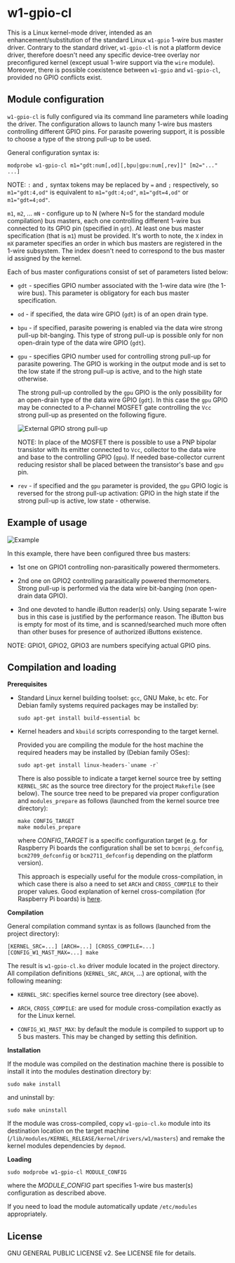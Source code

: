 w1-gpio-cl
==========

This is a Linux kernel-mode driver, intended as an enhancement/substitution
of the standard Linux `w1-gpio` 1-wire bus master driver. Contrary to
the standard driver, `w1-gpio-cl` is not a platform device driver, therefore
doesn't need any specific device-tree overlay nor preconfigured kernel (except
usual 1-wire support via the `wire` module). Moreover, there is possible
coexistence between `w1-gpio` and `w1-gpio-cl`, provided no GPIO conflicts
exist.

Module configuration
--------------------

`w1-gpio-cl` is fully configured via its command line parameters while loading
the driver. The configuration allows to launch many 1-wire bus masters
controlling different GPIO pins. For parasite powering support, it is
possible to choose a type of the strong pull-up to be used.

General configuration syntax is:

    modprobe w1-gpio-cl m1="gdt:num[,od][,bpu|gpu:num[,rev]]" [m2="..." ...]

NOTE: `:` and `,` syntax tokens may be replaced by `=` and `;` respectively,
so `m1="gdt:4,od"` is equivalent to `m1="gdt:4;od"`, `m1="gdt=4,od"` or
`m1="gdt=4;od"`.

`m1`, `m2`, ... `mN` - configure up to N (where N=5 for the standard module
compilation) bus masters, each one controlling different 1-wire bus connected
to its GPIO pin (specified in `gdt`). At least one bus master specification
(that is `m1`) must be provided. It's worth to note, the `X` index in `mX`
parameter specifies an order in which bus masters are registered in the 1-wire
subsystem. The index doesn't need to correspond to the bus master id assigned
by the kernel.

Each of bus master configurations consist of set of parameters listed below:

* `gdt` - specifies GPIO number associated with the 1-wire data wire (the
  1-wire bus). This parameter is obligatory for each bus master specification.

* `od` - if specified, the data wire GPIO (`gdt`) is of an open drain type.

* `bpu` - if specified, parasite powering is enabled via the data wire strong
  pull-up bit-banging. This type of strong pull-up is possible only for non
  open-drain type of the data wire GPIO (`gdt`).

* `gpu` - specifies GPIO number used for controlling strong pull-up for
  parasite powering. The GPIO is working in the output mode and is set to the
  low state if the strong pull-up is active, and to the high state otherwise.

  The strong pull-up controlled by the `gpu` GPIO is the only possibility for
  an open-drain type of the data wire GPIO (`gdt`). In this case the `gpu` GPIO
  may be connected to a P-channel MOSFET gate controlling the `Vcc` strong
  pull-up as presented on the following figure.

  ![External GPIO strong pull-up](schema/gpu.png)

  NOTE: In place of the MOSFET there is possible to use a PNP bipolar transistor
  with its emitter connected to `Vcc`, collector to the data wire and base to
  the controlling GPIO (`gpu`). If needed base-collector current reducing resistor
  shall be placed between the transistor's base and `gpu` pin.

* `rev` - if specified and the `gpu` parameter is provided, the `gpu` GPIO
  logic is reversed for the strong pull-up activation: GPIO in the high state
  if the strong pull-up is active, low state - otherwise.

Example of usage
----------------

![Example](schema/example.png)

In this example, there have been configured three bus masters:

* 1st one on GPIO1 controlling non-parasitically powered thermometers.

* 2nd one on GPIO2 controlling parasitically powered thermometers. Strong
  pull-up is performed via the data wire bit-banging (non open-drain data GPIO).

* 3nd one devoted to handle iButton reader(s) only. Using separate 1-wire bus
  in this case is justified by the performance reason. The iButton bus is empty
  for most of its time, and is scanned/searched much more often than other
  buses for presence of authorized iButtons existence.

NOTE: GPIO1, GPIO2, GPIO3 are numbers specifying actual GPIO pins.

Compilation and loading
-----------------------

**Prerequisites**

* Standard Linux kernel building toolset: `gcc`, GNU Make, `bc` etc.
  For Debian family systems required packages may be installed by:

      sudo apt-get install build-essential bc

* Kernel headers and `kbuild` scripts corresponding to the target kernel.

  Provided you are compiling the module for the host machine the required
  headers may be installed by (Debian family OSes):

      sudo apt-get install linux-headers-`uname -r`

  There is also possible to indicate a target kernel source tree by setting
  `KERNEL_SRC` as the source tree directory for the project `Makefile` (see
  below). The source tree need to be prepared via proper configuration and
  `modules_prepare` as follows (launched from the kernel source tree directory):

      make CONFIG_TARGET
      make modules_prepare

  where *CONFIG_TARGET* is a specific configuration target (e.g. for Raspberry
  Pi boards the configuration shall be set to `bcmrpi_defconfig`, `bcm2709_defconfig`
  or `bcm2711_defconfig` depending on the platform version).

  This approach is especially useful for the module cross-compilation, in which
  case there is also a need to set `ARCH` and `CROSS_COMPILE` to their proper
  values. Good explanation of kernel cross-compilation (for Raspberry Pi boards)
  is [here](https://www.raspberrypi.org/documentation/linux/kernel/building.md).

**Compilation**

General compilation command syntax is as follows (launched from the project
directory):

    [KERNEL_SRC=...] [ARCH=...] [CROSS_COMPILE=...] [CONFIG_W1_MAST_MAX=...] make

The result is `w1-gpio-cl.ko` driver module located in the project directory.
All compilation definitions (`KERNEL_SRC`, `ARCH`, ...) are optional, with the
following meaning:

* `KERNEL_SRC`: specifies kernel source tree directory (see above).

* `ARCH`, `CROSS_COMPILE`: are used for module cross-compilation exactly as
  for the Linux kernel.

* `CONFIG_W1_MAST_MAX`: by default the module is compiled to support up to 5 bus
  masters. This may be changed by setting this definition.

**Installation**

If the module was compiled on the destination machine there is possible to
install it into the modules destination directory by:

    sudo make install

and uninstall by:

    sudo make uninstall

If the module was cross-compiled, copy `w1-gpio-cl.ko` module into its destination
location on the target machine (`/lib/modules/KERNEL_RELEASE/kernel/drivers/w1/masters`)
and remake the kernel modules dependencies by `depmod`.

**Loading**

    sudo modprobe w1-gpio-cl MODULE_CONFIG

where the *MODULE_CONFIG* part specifies 1-wire bus master(s) configuration as
described above.

If you need to load the module automatically update `/etc/modules` appropriately.

License
-------

GNU GENERAL PUBLIC LICENSE v2. See LICENSE file for details.
